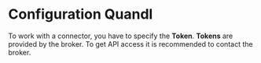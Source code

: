 # Configuration Quandl

To work with a connector, you have to specify the **Token**. **Tokens** are provided by the broker. To get API access it is recommended to contact the broker.

